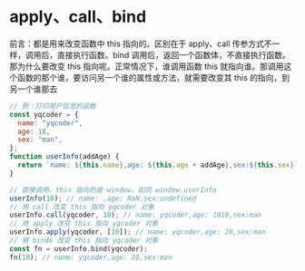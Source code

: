 # apply、call、bind

前言：都是用来改变函数中 this 指向的。区别在于 apply、call 传参方式不一样，调用后，直接执行函数。bind 调用后，返回一个函数体，不直接执行函数。
那为什么要改变 this 指向呢。正常情况下，谁调用函数 this 就指向谁。那调用这个函数的那个谁，要访问另一个谁的属性或方法，就需要改变其 this 的指向，到另一个谁那去

```js
// 例：打印用户信息的函数
const yqcoder = {
  name: "yqcoder",
  age: 18,
  sex: "man",
};
function userInfo(addAge) {
  return `name: ${this.name},age: ${this.age + addAge},sex:${this.sex}`;
}

// 直接调用，this 指向的是 window，如同 window.userInfo
userInfo(10); // name: ,age: NaN,sex:undefined
// 用 call 改变 this 指向 yqcoder 对象
userInfo.call(yqcoder, 10); // name: yqcoder,age: 1810,sex:man
// 用 apply 改变 this 指向 yqcoder 对象
userInfo.apply(yqcoder, [10]); // name: yqcoder,age: 28,sex:man
// 用 binde 改变 this 指向 yqcoder 对象
const fn = userInfo.bind(yqcoder);
fn(10); // name: yqcoder,age: 28,sex:man
```
